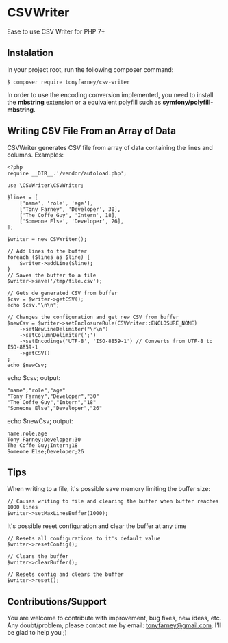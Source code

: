 # CSVWriter
Ease to use CSV Writer for PHP 7+

## Instalation
In your project root, run the following composer command:

    $ composer require tonyfarney/csv-writer

In order to use the encoding conversion implemented, you need to install the **mbstring** extension or a equivalent polyfill such as **symfony/polyfill-mbstring**.

## Writing CSV File From an Array of Data
CSVWriter generates CSV file from array of data containing the lines and columns.
Examples:

    <?php
    require __DIR__.'/vendor/autoload.php';
        
    use \CSVWriter\CSVWriter;
        
    $lines = [
        ['name', 'role', 'age'],
        ['Tony Farney', 'Developer', 30],
        ['The Coffe Guy', 'Intern', 18],
        ['Someone Else', 'Developer', 26],
    ];
        
    $writer = new CSVWriter();
        
    // Add lines to the buffer
    foreach ($lines as $line) {
        $writer->addLine($line);
    }
    // Saves the buffer to a file
    $writer->save('/tmp/file.csv');
        
    // Gets de generated CSV from buffer
    $csv = $writer->getCSV();
    echo $csv."\n\n";
    
    // Changes the configuration and get new CSV from buffer
    $newCsv = $writer->setEnclosureRule(CSVWriter::ENCLOSURE_NONE)
        ->setNewLineDelimiter("\r\n")
        ->setColumnDelimiter(';')
        ->setEncodings('UTF-8', 'ISO-8859-1') // Converts from UTF-8 to ISO-8859-1
        ->getCSV()
    ;
    echo $newCsv;
    

echo $csv; output:

    "name","role","age"
    "Tony Farney","Developer","30"
    "The Coffe Guy","Intern","18"
    "Someone Else","Developer","26"

echo $newCsv; output:

    name;role;age
    Tony Farney;Developer;30
    The Coffe Guy;Intern;18
    Someone Else;Developer;26

## Tips
When writing to a file, it's possible save memory limiting the buffer size:

    // Causes writing to file and clearing the buffer when buffer reaches 1000 lines
    $writer->setMaxLinesBuffer(1000);

It's possible reset configuration and clear the buffer at any time

    // Resets all configurations to it's default value
    $writer->resetConfig();
        
    // Clears the buffer 
    $writer->clearBuffer();
        
    // Resets config and clears the buffer
    $writer->reset();

## Contributions/Support
You are welcome to contribute with improvement, bug fixes, new ideas, etc. Any doubt/problem, please contact me by email: tonyfarney@gmail.com. I'll be glad to help you ;)

